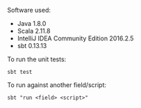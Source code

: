 Software used:
 * Java 1.8.0
 * Scala 2.11.8
 * IntelliJ IDEA Community Edition 2016.2.5
 * sbt 0.13.13
 
To run the unit tests:
 
```
sbt test
```

To run against another field/script:

```
sbt "run <field> <script>"
```
